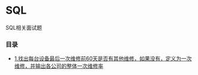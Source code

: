 # SQL
SQL相关面试题

### 目录

* [1.找出每台设备最后一次维修前60天是否有其他维修，如果没有，定义为一次维修，并输出各公司的整体一次维修率](./01迈瑞面试题/1.迈瑞面试题.md)



